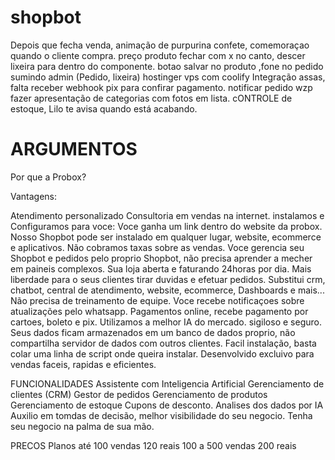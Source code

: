 # shopbot
Depois que fecha venda, animação de purpurina confete, comemoraçao quando o cliente compra.
preço produto
fechar com x no canto, descer lixeira para dentro do componente.
botao salvar no produto
,fone no pedido sumindo
admin (Pedido, lixeira)
hostinger vps com coolify
Integração assas, falta receber webhook pix para confirar pagamento.
notificar pedido wzp
fazer apresentação de categorias com fotos em lista.
cONTROLE  de estoque, Lilo te avisa quando está acabando.

# ARGUMENTOS

 Por que a Probox?

 Vantagens:

Atendimento personalizado
Consultoria em vendas na internet.
instalamos e Configuramos para voce:
Voce ganha um link dentro do website da probox.
Nosso Shopbot pode ser instalado em qualquer lugar, website, ecommerce e aplicativos.
Não cobramos taxas sobre as vendas.
Voce gerencia seu Shopbot e pedidos pelo proprio Shopbot, não precisa aprender a mecher em paineis complexos.
Sua loja aberta e faturando 24horas por dia.
Mais liberdade para o seus clientes tirar duvidas e efetuar pedidos.
Substitui crm, chatbot, central de atendimento, website, ecommerce, Dashboards e mais...
Não precisa de treinamento de equipe.
Voce recebe notificaçoes sobre atualizações pelo whatsapp.
Pagamentos online, recebe pagamento por cartoes, boleto e pix.
Utilizamos a melhor IA do mercado.
sigiloso e seguro. Seus dados ficam armazenados em um banco de dados proprio, não compartilha servidor de dados com outros clientes.
Facil instalação, basta colar uma linha de script onde queira instalar.
Desenvolvido excluivo para vendas faceis, rapidas e eficientes.

FUNCIONALIDADES
Assistente com Inteligencia Artificial
Gerenciamento de clientes (CRM)
Gestor de pedidos
Gerenciamento de produtos
Gerenciamento de estoque
Cupons de desconto.
Analises dos dados por IA
Auxilio em tomdas de decisão,
melhor visibilidade do seu negocio. Tenha seu negocio na palma de sua mão.


PRECOS
Planos até 100 vendas 120 reais
100 a 500 vendas 200 reais
